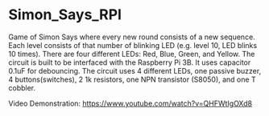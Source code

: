# Simon_Says_RPI

Game of Simon Says where every new round consists of a new sequence. Each level consists of that number of blinking LED (e.g. level 10, LED blinks 10 times). There are four different LEDs: Red, Blue, Green, and Yellow. The circuit is built to be interfaced with the Raspberry Pi 3B. It uses capacitor 0.1uF for debouncing. The circuit uses 4 different LEDs, one passive buzzer, 4 buttons(switches), 2 1k resistors, one NPN transistor (S8050), and one T cobbler.

Video Demonstration: https://www.youtube.com/watch?v=QHFWtIgOXd8

